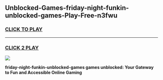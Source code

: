 
## Unblocked-Games-friday-night-funkin-unblocked-games-Play-Free-n3fwu
<h3>
<a href="https://premium76.site?title=friday-night-funkin-unblocked-games&ref=20M">CLICK TO PLAY</a></h3>
<hr>

<h3>
<a href="https://premium76.site?title=friday-night-funkin-unblocked-games&ref=20M">CLICK 2 PLAY</a>
  
</h3>

<a href="https://premium76.site?title=friday-night-funkin-unblocked-games&ref=19M"><img src="https://clearcache.store/games.png"></a>


**friday-night-funkin-unblocked-games games unblocked: Your Gateway to Fun and Accessible Online Gaming**
